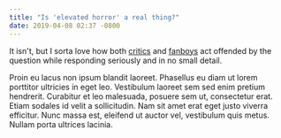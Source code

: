 ```yaml
---
title: "Is 'elevated horror' a real thing?"
date: 2019-04-08 02:37 -0800
---
```


It isn't, but I sorta love how both [critics](https://www.indiewire.com/2019/03/elevated-horror-movies-us-1202053471/) and [fanboys](https://www.slashfilm.com/elevated-horror/) act offended by the question while responding seriously and in no small detail.

Proin eu lacus non ipsum blandit laoreet. Phasellus eu diam ut lorem porttitor ultricies in eget leo. Vestibulum laoreet sem sed enim pretium hendrerit. Curabitur et leo malesuada, posuere sem ut, consectetur erat. Etiam sodales id velit a sollicitudin. Nam sit amet erat eget justo viverra efficitur. Nunc massa est, eleifend ut auctor vel, vestibulum quis metus. Nullam porta ultrices lacinia.
